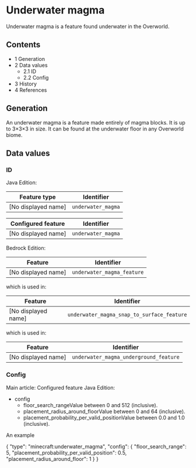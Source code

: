 # Underwater magma
Underwater magma is a feature found underwater in the Overworld.

## Contents
- 1 Generation
- 2 Data values
	- 2.1 ID
	- 2.2 Config
- 3 History
- 4 References

## Generation
An underwater magma is a feature made entirely of magma blocks. It is up to 3×3×3 in size. It can be found at the underwater floor in any Overworld biome.

## Data values
### ID
Java Edition:

| Feature type        | Identifier         |
|---------------------|--------------------|
| [No displayed name] | `underwater_magma` |

| Configured feature  | Identifier         |
|---------------------|--------------------|
| [No displayed name] | `underwater_magma` |

Bedrock Edition:

| Feature             | Identifier                 |
|---------------------|----------------------------|
| [No displayed name] | `underwater_magma_feature` |

which is used in:

| Feature             | Identifier                                 |
|---------------------|--------------------------------------------|
| [No displayed name] | `underwater_magma_snap_to_surface_feature` |

which is used in:

| Feature             | Identifier                             |
|---------------------|----------------------------------------|
| [No displayed name] | `underwater_magma_underground_feature` |

### Config
Main article: Configured feature
Java Edition:

- config
	- floor_search_rangeValue between 0 and 512 (inclusive).
	- placement_radius_around_floorValue between 0 and 64 (inclusive).
	- placement_probability_per_valid_positionValue between 0.0 and 1.0 (inclusive).


An example

{
  "type": "minecraft:underwater_magma",
  "config": {
    "floor_search_range": 5,
    "placement_probability_per_valid_position": 0.5,
    "placement_radius_around_floor": 1
  }
}



